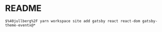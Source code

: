 # README

```text
$%40jullberg%2F yarn workspace site add gatsby react react-dom gatsby-theme-eventx@*
```
